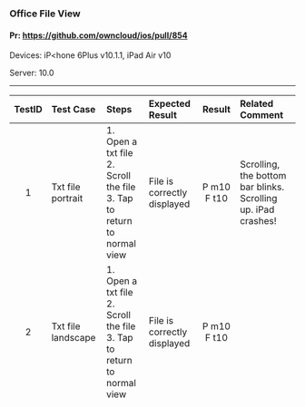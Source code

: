 ###  Office File View 

#### Pr: https://github.com/owncloud/ios/pull/854 

Devices: iP<hone 6Plus v10.1.1, iPad Air v10

Server: 10.0

---

 
| TestID | Test Case | Steps | Expected Result | Result | Related Comment |
| :----: | :-------- | :---- | :-------------- | :----: | :------ |
| 1 | Txt file portrait |  1. Open a txt file<br>2. Scroll the file<br>3. Tap to return to normal view | File is correctly displayed  | P m10 F t10| Scrolling, the bottom bar blinks. Scrolling up. iPad crashes! |
| 2 | Txt file landscape |  1. Open a txt file<br>2. Scroll the file<br>3. Tap to return to normal view | File is correctly displayed  | P m10 F t10|  |
| 3 | Doc file portrait |  1. Open a doc file<br>2. Scroll the file<br>3. Tap to return to normal view | File is correctly displayed  | P m10 F t10|  |
| 4 | Doc file landscape |  1. Open a doc file<br>2. Scroll the file<br>3. Tap to return to normal view | File is correctly displayed  | P m10 F t10|  |
| 5 | Ppt file portrait |  1. Open a ppt file<br>2. Scroll the file<br>3. Tap to return to normal view | File is correctly displayed  | P m10 F t10|  |
| 6 | Ppt file landscape |  1. Open a ppt file<br>2. Scroll the file<br>3. Tap to return to normal view | File is correctly displayed  | P m10 F t10|  |
| 7 | Pdf file portrait |  1. Open a pdf file<br>2. Scroll the file<br>3. Tap to return to normal view | File is correctly displayed  | NA |  |
| 8 | Pdf file landscape |  1. Open a pdf file<br>2. Scroll the file<br>3. Tap to return to normal view | File is correctly displayed  | NA |  |
| 9 | Xls file portrait |  1. Open a ppt file<br>2. Scroll the file<br>3. Tap to return to normal view | File is correctly displayed  | P m10 F t10|  |
| 10 | Xls file landscape |  1. Open a ppt file<br>2. Scroll the file<br>3. Tap to return to normal view | File is correctly displayed  | P m10 F t10|  |
| 11 | Image file portrait |  1. Open a image file<br>2. Tap to return to normal view | File is correctly displayed  | P m10 t10|  |
| 12 | Image file landscape |  1. Open a image file<br>2. Tap to return to normal view | File is correctly displayed  | P m10 t10 |  |